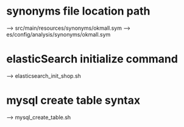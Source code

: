 # synonyms file location path
--> src/main/resources/synonyms/okmall.sym --> es/config/analysis/synonyms/okmall.sym

# elasticSearch initialize command
--> elasticsearch_init_shop.sh

# mysql create table syntax
--> mysql_create_table.sh


